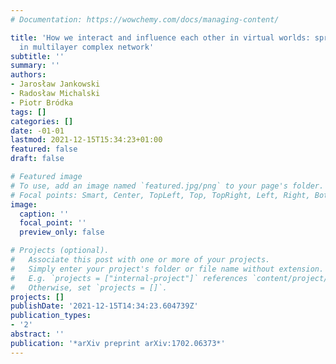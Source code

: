```yaml
---
# Documentation: https://wowchemy.com/docs/managing-content/

title: 'How we interact and influence each other in virtual worlds: spreading processes
  in multilayer complex network'
subtitle: ''
summary: ''
authors:
- Jarosław Jankowski
- Radosław Michalski
- Piotr Bródka
tags: []
categories: []
date: -01-01
lastmod: 2021-12-15T15:34:23+01:00
featured: false
draft: false

# Featured image
# To use, add an image named `featured.jpg/png` to your page's folder.
# Focal points: Smart, Center, TopLeft, Top, TopRight, Left, Right, BottomLeft, Bottom, BottomRight.
image:
  caption: ''
  focal_point: ''
  preview_only: false

# Projects (optional).
#   Associate this post with one or more of your projects.
#   Simply enter your project's folder or file name without extension.
#   E.g. `projects = ["internal-project"]` references `content/project/deep-learning/index.md`.
#   Otherwise, set `projects = []`.
projects: []
publishDate: '2021-12-15T14:34:23.604739Z'
publication_types:
- '2'
abstract: ''
publication: '*arXiv preprint arXiv:1702.06373*'
---
```


